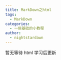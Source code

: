 ```yaml
---
title: MarkDown之html
tags:
  - MarkDown
categories:
  - 一些基础的小教程
author:
  - nightstardawn
---
```


暂无等待 html 学习后更新
